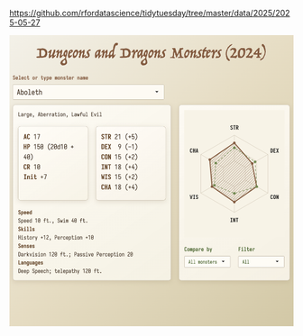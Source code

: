 https://github.com/rfordatascience/tidytuesday/tree/master/data/2025/2025-05-27

![](plots/monsters.png)
